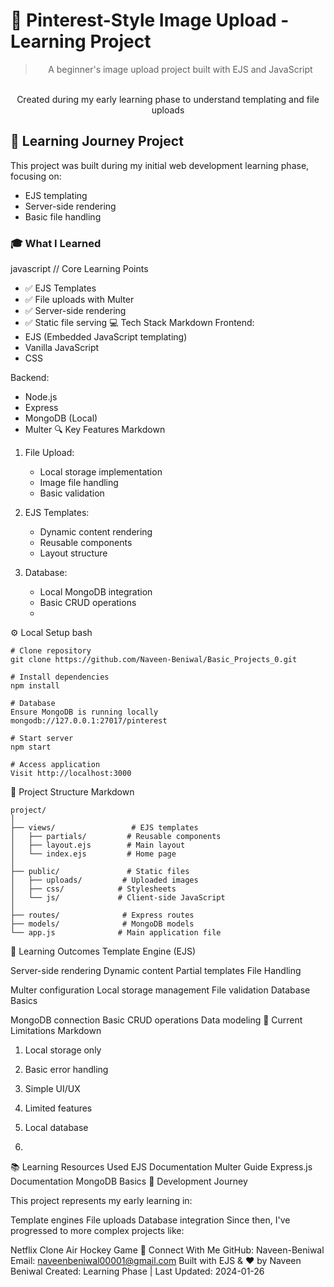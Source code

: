 # 🎯 Pinterest-Style Image Upload - Learning Project

<div align="center">

  
  > A beginner's image upload project built with EJS and JavaScript
  <br>
  Created during my early learning phase to understand templating and file uploads
</div>

## 🌱 Learning Journey Project

This project was built during my initial web development learning phase, focusing on:
- EJS templating
- Server-side rendering
- Basic file handling

### 🎓 What I Learned

javascript
// Core Learning Points
- ✅ EJS Templates
- ✅ File uploads with Multer
- ✅ Server-side rendering
- ✅ Static file serving
💻 Tech Stack
Markdown
Frontend:
- EJS (Embedded JavaScript templating)
- Vanilla JavaScript
- CSS


Backend:
- Node.js
- Express
- MongoDB (Local)
- Multer
🔍 Key Features
Markdown
1. File Upload:
   - Local storage implementation
   - Image file handling
   - Basic validation

2. EJS Templates:
   - Dynamic content rendering
   - Reusable components
   - Layout structure

3. Database:
   - Local MongoDB integration
   - Basic CRUD operations
   - 


⚙️ Local Setup
bash
```
# Clone repository
git clone https://github.com/Naveen-Beniwal/Basic_Projects_0.git

# Install dependencies
npm install

# Database
Ensure MongoDB is running locally
mongodb://127.0.0.1:27017/pinterest

# Start server
npm start

# Access application
Visit http://localhost:3000
```

📌 Project Structure
Markdown
```
project/
│
├── views/                 # EJS templates
│   ├── partials/         # Reusable components
│   ├── layout.ejs        # Main layout
│   └── index.ejs         # Home page
│
├── public/               # Static files
│   ├── uploads/         # Uploaded images
│   ├── css/            # Stylesheets
│   └── js/             # Client-side JavaScript
│
├── routes/              # Express routes
├── models/              # MongoDB models
└── app.js              # Main application file

```
🎯 Learning Outcomes
Template Engine (EJS)

Server-side rendering
Dynamic content
Partial templates
File Handling

Multer configuration
Local storage management
File validation
Database Basics

MongoDB connection
Basic CRUD operations
Data modeling
🔧 Current Limitations
Markdown
1. Local storage only
2. Basic error handling
3. Simple UI/UX
4. Limited features
5. Local database

6. 
📚 Learning Resources Used
EJS Documentation
Multer Guide
Express.js Documentation
MongoDB Basics
🚀 Development Journey

This project represents my early learning in:

Template engines
File uploads
Database integration
Since then, I've progressed to more complex projects like:

Netflix Clone
Air Hockey Game
👤 Connect With Me
GitHub: Naveen-Beniwal
Email: naveenbeniwal00001@gmail.com
Built with EJS & ❤️ by Naveen Beniwal
Created: Learning Phase | Last Updated: 2024-01-26
